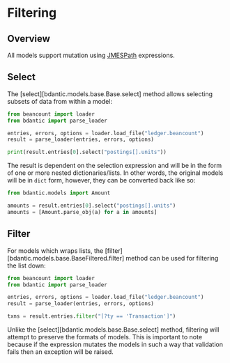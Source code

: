 # Filtering

## Overview

All models support mutation using [JMESPath](https://jmespath.org/) expressions.

## Select

The [select][bdantic.models.base.Base.select] method allows selecting subsets of
data from within a model:

```python
from beancount import loader
from bdantic import parse_loader

entries, errors, options = loader.load_file("ledger.beancount")
result = parse_loader(entries, errors, options)

print(result.entries[0].select("postings[].units"))
```

The result is dependent on the selection expression and will be in the form of
one or more nested dictionaries/lists. In other words, the original models will
be in `dict` form, however, they can be converted back like so:

```python
from bdantic.models import Amount

amounts = result.entries[0].select("postings[].units")
amounts = [Amount.parse_obj(a) for a in amounts]
```

## Filter

For models which wraps lists, the [filter][bdantic.models.base.BaseFiltered.filter]
method can be used for filtering the list down:

```python
from beancount import loader
from bdantic import parse_loader

entries, errors, options = loader.load_file("ledger.beancount")
result = parse_loader(entries, errors, options)

txns = result.entries.filter("[?ty == 'Transaction']")
```

Unlike the [select][bdantic.models.base.Base.select] method, filtering will
attempt to preserve the formats of models. This is important to note because if
the expression mutates the models in such a way that validation fails then an
exception will be raised.
